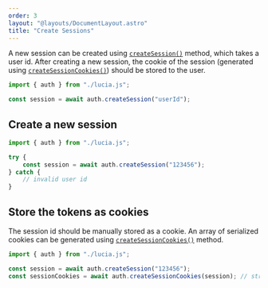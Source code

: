 ```yaml
---
order: 3
layout: "@layouts/DocumentLayout.astro"
title: "Create Sessions"
---
```


A new session can be created using [`createSession()`](/reference/api/server-api#createsession) method, which takes a user id. After creating a new session, the cookie of the session (generated using [`createSessionCookies()`](/reference/api/server-api#createsessioncookies)) should be stored to the user.

```ts
import { auth } from "./lucia.js";

const session = await auth.createSession("userId");
```

## Create a new session

```ts
import { auth } from "./lucia.js";

try {
	const session = await auth.createSession("123456");
} catch {
	// invalid user id
}
```

## Store the tokens as cookies

The session id should be manually stored as a cookie. An array of serialized cookies can be generated using [`createSessionCookies()`](/reference/api/server-api#createsessioncookies) method.

```ts
import { auth } from "./lucia.js";

const session = await auth.createSession("123456");
const sessionCookies = await auth.createSessionCookies(session); // string[]
```
